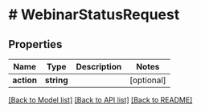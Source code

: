 # # WebinarStatusRequest

## Properties

Name | Type | Description | Notes
------------ | ------------- | ------------- | -------------
**action** | **string** |  | [optional]

[[Back to Model list]](../../README.md#models) [[Back to API list]](../../README.md#endpoints) [[Back to README]](../../README.md)

